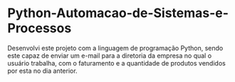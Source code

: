 # Python-Automacao-de-Sistemas-e-Processos
Desenvolvi este projeto com a linguagem de programação Python, sendo este capaz de enviar um e-mail para a diretoria da empresa no qual o usuário trabalha, com o faturamento e a quantidade de produtos vendidos por esta no dia anterior.
